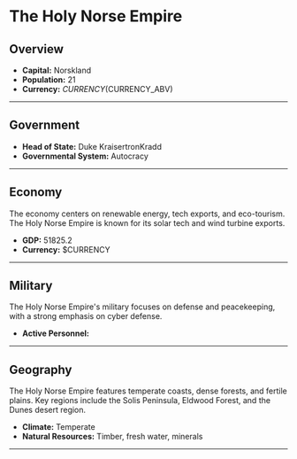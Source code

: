 # The Holy Norse Empire

## Overview

- **Capital:** Norskland
- **Population:** 21
- **Currency:** $CURRENCY ($CURRENCY_ABV)

---

## Government

- **Head of State:** Duke KraisertronKradd
- **Governmental System:** Autocracy

---

## Economy
The economy centers on renewable energy, tech exports, and eco-tourism. The Holy Norse Empire is known for its solar tech and wind turbine exports.

- **GDP:** 51825.2
- **Currency:** $CURRENCY

---

## Military
The Holy Norse Empire's military focuses on defense and peacekeeping, with a strong emphasis on cyber defense.

- **Active Personnel:** 

---

## Geography
The Holy Norse Empire features temperate coasts, dense forests, and fertile plains. Key regions include the Solis Peninsula, Eldwood Forest, and the Dunes desert region.

- **Climate:** Temperate
- **Natural Resources:** Timber, fresh water, minerals

---